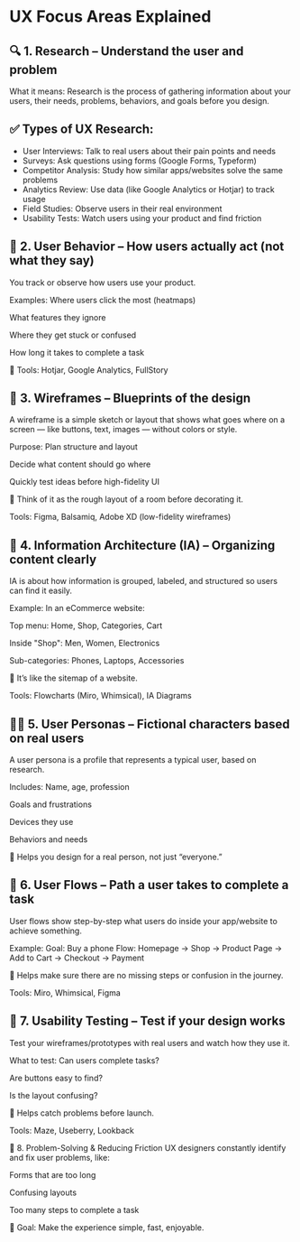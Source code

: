 # UX Focus Areas Explained
## 🔍 1. Research – Understand the user and problem
What it means:
Research is the process of gathering information about your users, their needs, problems, behaviors, and goals before you design.

## ✅ Types of UX Research:
- User Interviews:	Talk to real users about their pain points and needs
- Surveys:	Ask questions using forms (Google Forms, Typeform)
- Competitor Analysis:	Study how similar apps/websites solve the same problems
- Analytics Review:	Use data (like Google Analytics or Hotjar) to track usage
- Field Studies:	Observe users in their real environment
- Usability Tests:	Watch users using your product and find friction

## 👤 2. User Behavior – How users actually act (not what they say)
You track or observe how users use your product.

Examples:
Where users click the most (heatmaps)

What features they ignore

Where they get stuck or confused

How long it takes to complete a task

📌 Tools: Hotjar, Google Analytics, FullStory

## 🧱 3. Wireframes – Blueprints of the design
A wireframe is a simple sketch or layout that shows what goes where on a screen — like buttons, text, images — without colors or style.

Purpose:
Plan structure and layout

Decide what content should go where

Quickly test ideas before high-fidelity UI

📌 Think of it as the rough layout of a room before decorating it.

Tools: Figma, Balsamiq, Adobe XD (low-fidelity wireframes)

## 🧭 4. Information Architecture (IA) – Organizing content clearly
IA is about how information is grouped, labeled, and structured so users can find it easily.

Example:
In an eCommerce website:

Top menu: Home, Shop, Categories, Cart

Inside "Shop": Men, Women, Electronics

Sub-categories: Phones, Laptops, Accessories

📌 It’s like the sitemap of a website.

Tools: Flowcharts (Miro, Whimsical), IA Diagrams

## 👩‍💼 5. User Personas – Fictional characters based on real users
A user persona is a profile that represents a typical user, based on research.

Includes:
Name, age, profession

Goals and frustrations

Devices they use

Behaviors and needs

📌 Helps you design for a real person, not just “everyone.”

## 🔄 6. User Flows – Path a user takes to complete a task
User flows show step-by-step what users do inside your app/website to achieve something.

Example:
Goal: Buy a phone
Flow: Homepage → Shop → Product Page → Add to Cart → Checkout → Payment

📌 Helps make sure there are no missing steps or confusion in the journey.

Tools: Miro, Whimsical, Figma

## 🧪 7. Usability Testing – Test if your design works
Test your wireframes/prototypes with real users and watch how they use it.

What to test:
Can users complete tasks?

Are buttons easy to find?

Is the layout confusing?

📌 Helps catch problems before launch.

Tools: Maze, Useberry, Lookback

🔧 8. Problem-Solving & Reducing Friction
UX designers constantly identify and fix user problems, like:

Forms that are too long

Confusing layouts

Too many steps to complete a task

📌 Goal: Make the experience simple, fast, enjoyable.